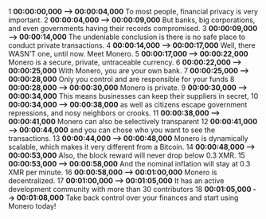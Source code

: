 1 **00:00:00,000 --> 00:00:04,000** To most people, financial privacy is very important.
2 **00:00:04,000 --> 00:00:09,000** But banks, big corporations, and even governments having their records compromised.
3 **00:00:09,000 --> 00:00:14,000** The undeniable conclusion is there is no safe place to conduct private transactions.
4 **00:00:14,000 --> 00:00:17,000** Well, there WASN’T one, until now. Meet Monero.
5 **00:00:17,000 --> 00:00:22,000** Monero is a secure, private, untraceable currency.
6 **00:00:22,000 --> 00:00:25,000** With Monero, you are your own bank.
7 **00:00:25,000 --> 00:00:28,000** Only you control and are responsible for your funds
8 **00:00:28,000 --> 00:00:30,000** Monero is private.
9 **00:00:30,000 --> 00:00:34,000** This means businesses can keep their suppliers in secret,
10 **00:00:34,000 --> 00:00:38,000** as well as citizens escape government repressions, and nosy neighbors or crooks.
11 **00:00:38,000 --> 00:00:41,000** Monero can also be selectively transparent
12 **00:00:41,000 --> 00:00:44,000** and you can chose who you want to see the transactions.
13 **00:00:44,000 --> 00:00:48,000** Monero is dynamically scalable, which makes it very different from a Bitcoin.
14 **00:00:48,000 --> 00:00:53,000** Also, the block reward will never drop below 0.3 XMR.
15 **00:00:53,000 --> 00:00:58,000** And the nominal inflation will stay at 0.3 XMR per minute.
16 **00:00:58,000 --> 00:01:00,000** Monero is decentralized.
17 **00:01:00,000 --> 00:01:05,000** It has an active development community with more than 30 contributors
18 **00:01:05,000 --> 00:01:08,000** Take back control over your finances and start using Monero today!
